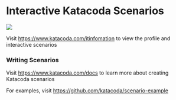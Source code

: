 # Interactive Katacoda Scenarios

[![](http://shields.katacoda.com/katacoda/itinfomation/count.svg)](https://www.katacoda.com/itinfomation "Get your profile on Katacoda.com")

Visit https://www.katacoda.com/itinfomation to view the profile and interactive scenarios

### Writing Scenarios
Visit https://www.katacoda.com/docs to learn more about creating Katacoda scenarios

For examples, visit https://github.com/katacoda/scenario-example
